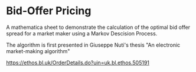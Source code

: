 # Bid-Offer Pricing

A mathematica sheet to demonstrate the calculation of the optimal bid offer spread for a market maker using a Markov Descision Process.

The algorithm is first presented in Giuseppe Nuti's thesis "An electronic market-making algorithm"

https://ethos.bl.uk/OrderDetails.do?uin=uk.bl.ethos.505191
